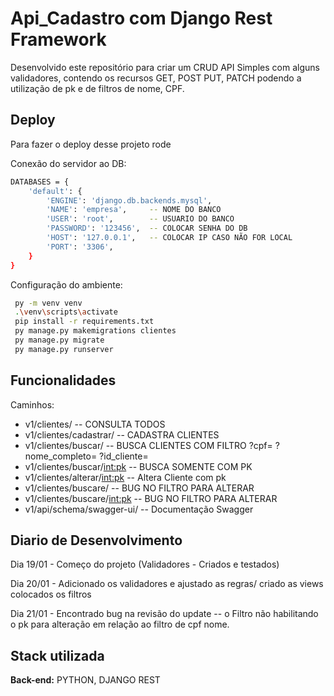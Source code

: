 
# Api_Cadastro com Django Rest Framework


Desenvolvido este repositório para criar um CRUD API Simples com alguns validadores, contendo os recursos GET, POST PUT, PATCH podendo a utilização de pk  e de filtros de nome, CPF.




## Deploy

Para fazer o deploy desse projeto rode


Conexão do servidor ao DB:
```bash
DATABASES = {
    'default': {
        'ENGINE': 'django.db.backends.mysql',
        'NAME': 'empresa',     -- NOME DO BANCO
        'USER': 'root',        -- USUARIO DO BANCO
        'PASSWORD': '123456',  -- COLOCAR SENHA DO DB
        'HOST': '127.0.0.1',   -- COLOCAR IP CASO NÃO FOR LOCAL
        'PORT': '3306',
    }
}
```


Configuração do ambiente:
```bash
 py -m venv venv
 .\venv\scripts\activate    
 pip install -r requirements.txt
 py manage.py makemigrations clientes
 py manage.py migrate
 py manage.py runserver
```


## Funcionalidades


Caminhos:
- v1/clientes/                   -- CONSULTA TODOS
- v1/clientes/cadastrar/         -- CADASTRA CLIENTES
- v1/clientes/buscar/            -- BUSCA CLIENTES COM FILTRO ?cpf=  ?nome_completo=  ?id_cliente=
- v1/clientes/buscar/<int:pk>    -- BUSCA SOMENTE COM PK
- v1/clientes/alterar/<int:pk>   -- Altera Cliente com pk
- v1/clientes/buscare/           -- BUG NO FILTRO PARA ALTERAR
- v1/clientes/buscare/<int:pk>   -- BUG NO FILTRO PARA ALTERAR
- v1/api/schema/swagger-ui/      -- Documentação Swagger




## Diario de Desenvolvimento


<p> Dia 19/01 - Começo do projeto (Validadores - Criados e testados)
<p> Dia 20/01 - Adicionado os validadores e ajustado as regras/ criado as views colocados os filtros 
<p> Dia 21/01 - Encontrado bug na revisão do update -- o Filtro não habilitando o pk para alteração em relação ao filtro de cpf nome.



## Stack utilizada

**Back-end:** PYTHON, DJANGO REST

